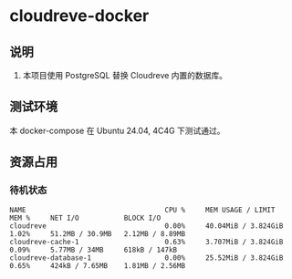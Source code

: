 # cloudreve-docker

## 说明

1. 本项目使用 PostgreSQL 替换 Cloudreve 内置的数据库。

## 测试环境

本 docker-compose 在 Ubuntu 24.04, 4C4G 下测试通过。

## 资源占用

### 待机状态

```
NAME                                  CPU %     MEM USAGE / LIMIT     MEM %     NET I/O           BLOCK I/O
cloudreve                             0.00%     40.04MiB / 3.824GiB   1.02%     51.2MB / 30.9MB   2.12MB / 8.89MB
cloudreve-cache-1                     0.63%     3.707MiB / 3.824GiB   0.09%     5.77MB / 34MB     618kB / 147kB
cloudreve-database-1                  0.00%     25.52MiB / 3.824GiB   0.65%     424kB / 7.65MB    1.81MB / 2.56MB
```
